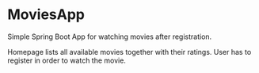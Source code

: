 # MoviesApp

Simple Spring Boot App for watching movies after registration.

Homepage lists all available movies together with their ratings.
User has to register in order to watch the movie.
